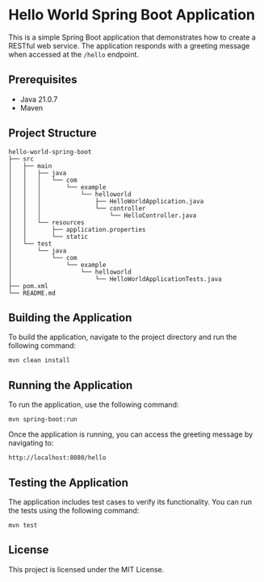 # Hello World Spring Boot Application

This is a simple Spring Boot application that demonstrates how to create a RESTful web service. The application responds with a greeting message when accessed at the `/hello` endpoint.

## Prerequisites

- Java 21.0.7
- Maven

## Project Structure

```
hello-world-spring-boot
├── src
│   ├── main
│   │   ├── java
│   │   │   └── com
│   │   │       └── example
│   │   │           └── helloworld
│   │   │               ├── HelloWorldApplication.java
│   │   │               └── controller
│   │   │                   └── HelloController.java
│   │   └── resources
│   │       ├── application.properties
│   │       └── static
│   └── test
│       └── java
│           └── com
│               └── example
│                   └── helloworld
│                       └── HelloWorldApplicationTests.java
├── pom.xml
└── README.md
```

## Building the Application

To build the application, navigate to the project directory and run the following command:

```
mvn clean install
```

## Running the Application

To run the application, use the following command:

```
mvn spring-boot:run
```

Once the application is running, you can access the greeting message by navigating to:

```
http://localhost:8080/hello
```

## Testing the Application

The application includes test cases to verify its functionality. You can run the tests using the following command:

```
mvn test
```

## License

This project is licensed under the MIT License.